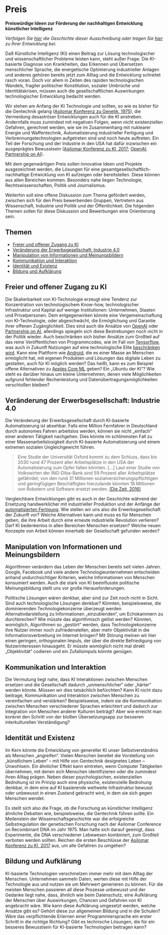 # Preis

**Preiswürdige Ideen zur Förderung der nachhaltigen Entwicklung künstlicher Intelligenz**

*Verfolgen Sie [hier](https://github.com/susai-org/preis/commits) die Geschichte dieser Ausschreibung oder tragen Sie [hier](https://github.com/susai-org/preis/edit/master/preis.md) zu Ihrer Entwicklung bei.*

Daß Künstliche Intelligenz (KI) einen Beitrag zur Lösung technologischer und wissenschaftlicher Probleme leisten kann, steht außer Frage.
Die KI-basierte Diagnose von Krankheiten, das Erkennen und Übersetzen menschlicher Sprache, die energetische Optimierung industrieller Anlagen und anderes gehören bereits jetzt zum Alltag und die Entwicklung schreitet rasch voran.
Doch vor allem in Zeiten des rapiden technologischen Wandels, fragiler politischer Konstitution, sozialer Umbrüche und Identitätskrisen, müssen auch die gesellschaftlichen Auswirkungen technologischer Entwicklung bedacht werden.

Wir stehen am Anfang der KI Technologie und sollten, so wie es bisher für die Gentechnik gelang ([Asilomar Konferenz zu Genetik, 1975](https://en.wikipedia.org/wiki/Asilomar_Conference_on_Recombinant_DNA)), die Vermeidung desaströser Entwicklungen auch für die KI anstreben.
Andernfalls muss zumindest mit negativen Folgen, wenn nicht existenziellen Gefahren,  gerechnet werden, wie sie im Zusammenhang mit nuklearer Energie und Waffentechnik, Automatisierung industrieller Fertigung und Verbrennungstechnologien aufgetreten sind und noch heute auftreten.
Ein Teil der Forschung und der Industrie in den USA hat dafür inzwischen ein ausgeprägtes Bewusstsein ([Asilomar Konferenz zu KI, 2017](https://futureoflife.org/ai-principles/); [OpenAI](https://openai.com/); [Partnership on AI](https://www.partnershiponai.org/)).

Mit dem gegenwärtigen Preis sollen innovative Ideen und Projekte ausgezeichnet werden, die  Lösungen für eine gesamtgesellschaftlich-nachhaltige Entwicklung von KI aufzeigen oder bereitstellen.
Diese können aus allen Bereichen kommen. Besonders nahe liegen Technologie, Rechtswissenschaften, Politik und Journalismus.

Weiterhin soll eine offene Diskussion zum Thema gefördert werden, zwischen sich für den Preis bewerbenden Gruppen, Vertretern aus Wissenschaft, Industrie und Politik und der  Öffentlichkeit.
Die folgenden Themen sollen für diese Diskussion und Bewerbungen eine Orientierung sein. 

<a id="themen"></a>

## Themen
* [Freier und offener Zugang zu KI](#akkumulation)   
* [Veränderung der Erwerbsgesellschaft: Industrie 4.0](#erwerb)   
* [Manipulation von Informationen und Meinungsbildern](#meinung)   
* [Kommunikation und Interaktion](#interaktion)   
* [Identität und Existenz](#identitaet)   
* [Bildung und Aufklärung](#bildung)  


<a id="akkumulation"></a>

## Freier und offener Zugang zu KI

Die Skalierbarkeit von KI-Technologie erzeugt eine Tendenz zur Konzentration von technologischem Know-how, technologischer Infrastruktur und Kapital auf wenige Institutionen: Unternehmen, Staaten und Privatpersonen.
Dem entgegenwirken könnte eine Vergemeinschaftung von KI-Technologie, oder abgeschwächt, die Ermöglichung und Garantie ihrer offenen Zugänglichkeit.
Dies sind auch die Ansätze von [OpenAI](https://openai.com/) oder [Partnership on AI](https://www.partnershiponai.org/), allerdings spiegeln sich diese Bestrebungen noch nicht in der Politik wieder.
Auch beschränken sich bisher Ansätze zum Großteil auf das reine Veröffentlichen von Programmcodes, wie im Fall von [Tensorflow](https://www.tensorflow.org/), was auch in Zukunft Nutzungen auf eine technologische Elite [beschränken wird]([https://www.wired.com/story/google-amazon-find-not-everyone-is-ready-for-ai/]).
Kann eine Plattform wie [Android](https://www.android.com/), die es einer Masse an Menschen ermöglicht hat, mit eigenen Produkten und Lösungen das digitale Leben zu gestalten, auch für KI möglich werden?
Das heißt, kann es zum Beispiel offene Alternativen zu [Apples Core ML](https://developer.apple.com/documentation/coreml) geben?
Ein „Ubuntu der KI“? 
Wie steht es darüber hinaus um kleine Unternehmen, denen viele Möglichkeiten aufgrund fehlender Rechenleistung und Datenübertragungsmöglichkeiten verschloßen bleiben?


<a id="erwerb"></a>

## Veränderung der Erwerbsgesellschaft: Industrie 4.0

Die Veränderung der Erwerbsgesellschaft durch KI-basierte Automatisierung ist absehbar.
Falls eine Million Fernfahrer in Deutschland durch autonomes Fahren arbeitslos werden,  können sie nicht „einfach“ einer anderen Tätigkeit nachgehen.
Dies könnte im schlimmsten Fall zu einer Massenarbeitslosigkeit durch KI-basierte Automatisierung und einem extremen sozialen Ungleichgewicht führen.

> Eine Studie der Universität Oxford kommt zu dem Schluss, dass bis 2030 rund 47 Prozent aller Arbeitsplätze in den USA der Automatisierung zum Opfer fallen könnten. [...] Laut einer Studie von Volkswirten der ING-Diba-Bank sind 59 Prozent aller Arbeitsplätze gefährdet; von den rund 31 Millionen sozialversicherungspflichtigen und geringfügigen Beschäftigten hierzulande könnten 18 Millionen von Robotern und Software ersetzt werden. [(Die Zeit, 2016)](http://www.zeit.de/karriere/beruf/2016-01/zukunft-arbeit-arbeitsmarkt/seite-2)

Vergleichbare Entwicklungen gibt es auch in der Geschichte während der Ersetzung handwerklicher mit industrieller Produktion und der Anfänge der [automatisierten Fertigung](http://geschichte-wissen.de/blog/die-weltwirtschaftskrise-1929-1932/).
Wie stellen wir uns also die Erwerbsgesellschaft der Zukunft vor?
Welche Alternativen kann und muss es für Menschen geben, die ihre Arbeit durch eine erneute industrielle Revolution verlieren?
Darf KI bedenkenlos in allen Bereichen Menschen ersetzen?
Welche neuen Konzepte von Arbeit können innerhalb der Gesellschaft gefunden werden?


<a id="meinung"></a>

## Manipulation von Informationen und Meinungsbildern

Algorithmen verändern das Leben der Menschen bereits seit vielen Jahren.
Google, Facebook und viele andere Technologieunternehmen entscheiden anhand undurchsichtiger Kriterien, welche Informationen von Menschen konsumiert werden.
Auch die stark von KI beeinflusste politische Meinungsbildung stellt uns vor große Herausforderungen.

Politische Lösungen wären denkbar, aber sind zur Zeit noch nicht in Sicht.
Sind auch technologische Lösungen denkbar?
Könnten, beispielsweise, die dominierenden Technologiekonzerne überzeugt werden Alternativdarstellung zu Informationen „einzublenden“, um Echokammern zu durchbrechen?
Wie müsste das algorithmisch gelöst werden?
Könnten, womöglich, Algorithmen so „gestört“ werden, dass Technologiekonzerne ihre Nutzer immer noch zufriedenstellen, aber mehr Objektivität in die Informationsverbreitung im Internet bringen?
Mit Störung meinen wir hier einen geringen, orthogonalen Impuls, der über die direkte Befriedigung von Nutzerinteressen hinausgeht.
Er müsste womöglich nicht mal direkt „Objektivität“ codieren und ein Zufallsimpuls könnte genügen.


<a id="interaktion"></a>

## Kommunikation und Interaktion

Die Vermutung liegt nahe, dass KI Interaktionen zwischen Menschen ersetzen und die Gesellschaft dadurch „unmenschlicher“ oder „härter“ werden könnte.
Müssen wir dies tatsächlich befürchten?
Kann KI nicht dazu beitrage, Kommunikation und Interaktion zwischen Menschen zu vereinfachen und verstärken?
Beispielsweise, indem sie die Kommunikation zwischen Menschen verschiedener Sprachen  erleichtert und dadurch zur Integration von Menschen anderer Kulturen beiträgt?
Aber wie erreicht man konkret den Schritt von der bloßen Übersetzungsapp zur besseren interkulturellen Verständigung?


<a id="identitaet"></a>

## Identität und Existenz

Im Kern könnte die Entwicklung von genereller KI unser Selbstverständnis als Menschen „angreifen“.
Vielen Menschen bereitet die Vorstellung von „künstlichem Leben“ – mit Hilfe von Gentechnik designetes Leben – Unwohlsein.
Ein ähnlicher Effekt kann eintreten, wenn Computer Tätigkeiten übernehmen, mit denen sich Menschen identifizieren oder die zumindest ihren Alltag prägen.
Neben dieser psychologischen, existenziellen Bedrohung ist im Prinzip auch eine physische, existenzielle Bedrohung denkbar, in dem eine auf KI basierende weltweite Infrastruktur bewusst oder unbewusst in einen Zustand gebracht wird, in dem sie sich gegen Menschen wendet.

Es stellt sich also die Frage, ob die Forschung an künstlicher Intelligenz ähnliche Debatten wie, beispielsweise, die Gentechnik führen sollte.
Ein Meilenstein der Wissenschaftsgeschichte war die erfolgreiche Selbstregulation der genetischen Forschung nach der Asilomar Conference on Recombinant DNA im Jahr 1975.
Man hatte sich darauf geeinigt, dass Experimente, die DNA verschiedener Lebewesen kombiniert, zum Großteil verboten werden sollten.
Reichen die ersten Beschlüsse der [Asilomar Konferenz zu KI, 2017](https://futureoflife.org/ai-principles/) aus, um alle Gefahren zu umgehen?


<a id="bildung"></a>

## Bildung und Aufklärung

KI-basierte Technologien verschmelzen immer mehr mit dem Alltag der Menschen.
Unternehmen sammeln Daten, werten diese mit Hilfe der Technologie aus und nutzen sie um Mehrwert generieren zu können.
Für die meisten Menschen passieren all diese Prozesse unbewusst und der Gedanke liegt nahe, dass, ähnlich wie beim Datenschutz, eine Aufklärung der Menschen über Auswirkungen, Chancen und Gefahren von KI angebracht wäre.
Wie kann diese Aufklärung umgesetzt werden, welche Ansätze gibt es?
Gehört diese zur allgemeinen Bildung und in die Schulen?
Wäre das verpflichtende Erlernen einer Programmiersprache ein erster Schritt in die richtige Richtung?
Gibt es technische Lösungen, die für ein besseres Bewusstsein für KI-basierte Technologien beitragen kann?
